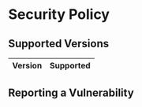 # Security Policy

## Supported Versions

<!--Use this section to tell people about which versions of your project are
currently being supported with security updates.-->

| Version | Supported          |
| ------- | ------------------ |

## Reporting a Vulnerability

<!--Use this section to tell people how to report a vulnerability.

Tell them where to go, how often they can expect to get an update on a
reported vulnerability, what to expect if the vulnerability is accepted or
declined, etc.-->
